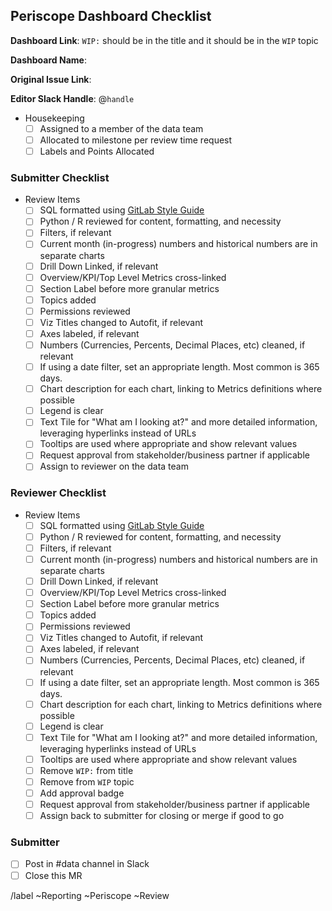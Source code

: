 ## Periscope Dashboard Checklist

<!--
Please complete all items. Ask questions in #data
--->

**Dashboard Link**:
`WIP:` should be in the title and it should be in the `WIP` topic

**Dashboard Name**:

**Original Issue Link**:
<!--
If none, please include a description
--->

**Editor Slack Handle**: @`handle`

* Housekeeping
  - [ ] Assigned to a member of the data team
  - [ ] Allocated to milestone per review time request
  - [ ] Labels and Points Allocated

### Submitter Checklist

* Review Items
   * [ ] SQL formatted using [GitLab Style Guide](https://about.gitlab.com/handbook/business-ops/data-team/sql-style-guide/)
   * [ ] Python / R reviewed for content, formatting, and necessity
   * [ ] Filters, if relevant
   * [ ] Current month (in-progress) numbers and historical numbers are in separate charts
   * [ ] Drill Down Linked, if relevant
   * [ ] Overview/KPI/Top Level Metrics cross-linked
   * [ ] Section Label before more granular metrics
   * [ ] Topics added
   * [ ] Permissions reviewed
   * [ ] Viz Titles changed to Autofit, if relevant
   * [ ] Axes labeled, if relevant
   * [ ] Numbers (Currencies, Percents, Decimal Places, etc) cleaned, if relevant
   * [ ] If using a date filter, set an appropriate length. Most common is 365 days.
   * [ ] Chart description for each chart, linking to Metrics definitions where possible
   * [ ] Legend is clear
   * [ ] Text Tile for "What am I looking at?" and more detailed information, leveraging hyperlinks instead of URLs
   * [ ] Tooltips are used where appropriate and show relevant values
   * [ ] Request approval from stakeholder/business partner if applicable
   * [ ] Assign to reviewer on the data team

### Reviewer Checklist
* Review Items
   * [ ] SQL formatted using [GitLab Style Guide](https://about.gitlab.com/handbook/business-ops/data-team/sql-style-guide/)
   * [ ] Python / R reviewed for content, formatting, and necessity
   * [ ] Filters, if relevant
   * [ ] Current month (in-progress) numbers and historical numbers are in separate charts
   * [ ] Drill Down Linked, if relevant
   * [ ] Overview/KPI/Top Level Metrics cross-linked
   * [ ] Section Label before more granular metrics
   * [ ] Topics added
   * [ ] Permissions reviewed
   * [ ] Viz Titles changed to Autofit, if relevant
   * [ ] Axes labeled, if relevant
   * [ ] Numbers (Currencies, Percents, Decimal Places, etc) cleaned, if relevant
   * [ ] If using a date filter, set an appropriate length. Most common is 365 days.
   * [ ] Chart description for each chart, linking to Metrics definitions where possible
   * [ ] Legend is clear
   * [ ] Text Tile for "What am I looking at?" and more detailed information, leveraging hyperlinks instead of URLs
   * [ ] Tooltips are used where appropriate and show relevant values
   * [ ] Remove `WIP:` from title
   * [ ] Remove from `WIP` topic
   * [ ] Add approval badge
   * [ ] Request approval from stakeholder/business partner if applicable
   * [ ] Assign back to submitter for closing or merge if good to go

### Submitter
   * [ ] Post in #data channel in Slack
   * [ ] Close this MR

/label ~Reporting ~Periscope ~Review
